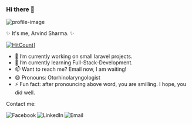 ### Hi there 👋

![profile-image](https://media3.giphy.com/media/RbDKaczqWovIugyJmW/giphy.gif?cid=ecf05e4722cs121u7xc8l5p6awyk0ihnvud8em9zvmdtlzfw&amp;rid=giphy.gif)

 ✨ It's me, Arvind Sharma. ✨ 
 
[![HitCount](http://hits.dwyl.com/slowestwind.svg)](http://hits.dwyl.com/slowestwind)]

- 🔭 I’m currently working on small laravel projects.
- 🌱 I’m currently learning Full-Stack-Development.
- 📫 Want to reach me? Email now, I am waiting!
- 😄 Pronouns: Otorhinolaryngologist
- ⚡ Fun fact: after pronouncing above word, you are smilling. I hope, you did well.

Contact me:

<a href="https://www.facebook.com/slowestwind/">
  <img align="left" alt="Facebook" src="https://img.icons8.com/bubbles/50/000000/facebook.png"/>
</a>

<a href="https://www.linkedin.com/in/arvind-sharma-20071b178/">
  <img align="left" alt="LinkedIn" src="https://img.icons8.com/bubbles/50/000000/linkedin.png"/>
</a>

<a href="mailto:slowestwind@gmail.com">
  <img align="left" alt="Email" src="https://img.icons8.com/bubbles/50/000000/gmail.png"/>
</a>


